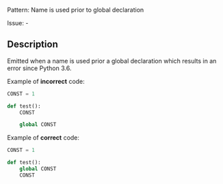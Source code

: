 Pattern: Name is used prior to global declaration

Issue: -

## Description

Emitted when a name is used prior a global declaration which results in an error since Python 3.6.


Example of **incorrect** code:

```python
CONST = 1

def test():
    CONST

    global CONST
```

Example of **correct** code:

```python
CONST = 1

def test():
    global CONST
    CONST
```
